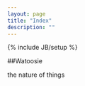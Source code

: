 ```yaml
---
layout: page
title: "Index"
description: ""
---
```

{% include JB/setup %}

##Watoosie

the nature of things
